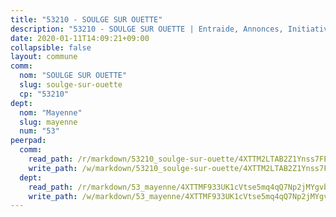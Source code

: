 ```yaml
---
title: "53210 - SOULGE SUR OUETTE"
description: "53210 - SOULGE SUR OUETTE | Entraide, Annonces, Initiatives"
date: 2020-01-11T14:09:21+09:00
collapsible: false
layout: commune
comm:
  nom: "SOULGE SUR OUETTE"
  slug: soulge-sur-ouette
  cp: "53210"
dept:
  nom: "Mayenne"
  slug: mayenne
  num: "53"
peerpad:
  comm:
    read_path: /r/markdown/53210_soulge-sur-ouette/4XTTM2LTAB2Z1Ynss7FEaW2Q8J8ptQAPZ1YvQgwbDqqroUspp
    write_path: /w/markdown/53210_soulge-sur-ouette/4XTTM2LTAB2Z1Ynss7FEaW2Q8J8ptQAPZ1YvQgwbDqqroUspp-K3TgUTJGHNtxMUqSDVK3nekds6GD5e3ZoJzXYCJTDE5H7q1EdP1RnKHqMm1MaRhT8biM9epRZxA5QS7Xewg1Ryy8JH4pG8BC18ndoppvBV6UVwR54vZ5uxQBBbzeyJQGUVVnb2rx
  dept:
    read_path: /r/markdown/53_mayenne/4XTTMF933UK1cVtse5mq4qQ7Np2jMYgvbp6qouY9MWyoeWY43
    write_path: /w/markdown/53_mayenne/4XTTMF933UK1cVtse5mq4qQ7Np2jMYgvbp6qouY9MWyoeWY43-K3TgUcgqTBNoSTxPqkZ94HV7ydPjBnvnBue9tEiK9jakhdXjxdo4Br4iK1oa2CDh4yEVWX1tFyjU9wvcKRuNLDocpAE5TJXkqSv2docSVtfLpqmkB6Zf1obqgGj7oAqY4ytCV5Es
---
```


